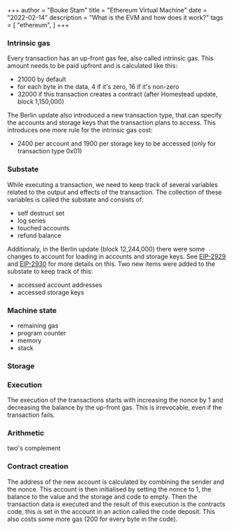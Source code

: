 +++ 
author = "Bouke Stam" 
title = "Ethereum Virtual Machine" 
date = "2022-02-14" 
description = "What is the EVM and how does it work?" 
tags = [ "ethereum", ] 
+++



### Intrinsic gas

Every transaction has an up-front gas fee, also called intrinsic gas. This amount needs to be paid upfront and is calculated like this:

- 21000 by default
- for each byte in the data, 4 if it's zero, 16 if it's non-zero
- 32000 if this transaction creates a contract (after Homestead update, block 1,150,000)

The Berlin update also introduced a new transaction type, that can specify the accounts and storage keys that the transaction plans to access. This introduces one more rule for the intrinsic gas cost:

- 2400 per account and 1900 per storage key to be accessed (only for transaction type 0x01)

### Substate

While executing a transaction, we need to keep track of several variables related to the output and effects of the transaction. The collection of these variables is called the substate and consists of:

- self destruct set
- log series
- touched accounts
- refund balance

Additionaly, in the Berlin update (block 12,244,000) there were some changes to account for loading in accounts and storage keys. See [EIP-2929](https://eips.ethereum.org/EIPS/eip-2929) and [EIP-2930](https://eips.ethereum.org/EIPS/eip-2930) for more details on this. Two new items were added to the substate to keep track of this:

- accessed account addresses
- accessed storage keys

### Machine state

- remaining gas
- program counter
- memory
- stack

### Storage


### Execution

The execution of the transactions starts with increasing the nonce by 1 and decreasing the balance by the up-front gas. 
This is irrevocable, even if the transaction fails. 

### Arithmetic

two's complement

### Contract creation

The address of the new account is calculated by combining the sender and the nonce. This account is then initialised by setting the nonce to 1, the balance to the value and the storage and code to empty. Then the transaction data is executed and the result of this execution is the contracts code, this is set in the account in an action called the code deposit. This also costs some more gas (200 for every byte in the code).